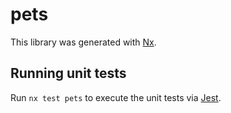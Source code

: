 # pets

This library was generated with [Nx](https://nx.dev).

## Running unit tests

Run `nx test pets` to execute the unit tests via [Jest](https://jestjs.io).
